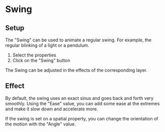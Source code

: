# Swing

## Setup

The "Swing" can be used to animate a regular swing. For example, the regular blinking of a light or a pendulum.

1. Select the properties
2. Click on the "Swing" button

The Swing can be adjusted in the effects of the corresponding layer.

## Effect

By default, the swing uses an exact sinus and goes back and forth very smoothly. Using the "Ease" value, you can add some ease at the extremes and make it slow down and accelerate more.

If the swing is set on a spatial property, you can change the orientation of the motion with the "Angle" value.
